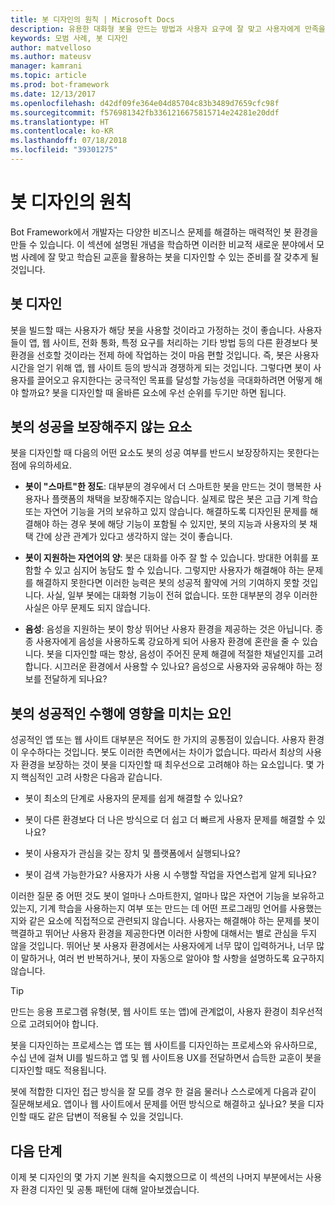 ```yaml
---
title: 봇 디자인의 원칙 | Microsoft Docs
description: 유용한 대화형 봇을 만드는 방법과 사용자 요구에 잘 맞고 사용자에게 만족을 주는 봇을 계획하고 디자인하는 방법을 알아봅니다.
keywords: 모범 사례, 봇 디자인
author: matvelloso
ms.author: mateusv
manager: kamrani
ms.topic: article
ms.prod: bot-framework
ms.date: 12/13/2017
ms.openlocfilehash: d42df09fe364e04d85704c83b3489d7659cfc98f
ms.sourcegitcommit: f576981342fb3361216675815714e24281e20ddf
ms.translationtype: HT
ms.contentlocale: ko-KR
ms.lasthandoff: 07/18/2018
ms.locfileid: "39301275"
---
```

# <a name="principles-of-bot-design"></a>봇 디자인의 원칙

Bot Framework에서 개발자는 다양한 비즈니스 문제를 해결하는 매력적인 봇 환경을 만들 수 있습니다. 이 섹션에 설명된 개념을 학습하면 이러한 비교적 새로운 분야에서 모범 사례에 잘 맞고 학습된 교훈을 활용하는 봇을 디자인할 수 있는 준비를 잘 갖추게 될 것입니다. 

## <a name="designing-a-bot"></a>봇 디자인

봇을 빌드할 때는 사용자가 해당 봇을 사용할 것이라고 가정하는 것이 좋습니다. 사용자들이 앱, 웹 사이트, 전화 통화, 특정 요구를 처리하는 기타 방법 등의 다른 환경보다 봇 환경을 선호할 것이라는 전제 하에 작업하는 것이 마음 편할 것입니다. 즉, 봇은 사용자 시간을 얻기 위해 앱, 웹 사이트 등의 방식과 경쟁하게 되는 것입니다. 그렇다면 봇이 사용자를 끌어오고 유지한다는 궁극적인 목표를 달성할 가능성을 극대화하려면 어떻게 해야 할까요? 봇을 디자인할 때 올바른 요소에 우선 순위를 두기만 하면 됩니다.

## <a name="factors-that-do-not-guarantee-a-bots-success"></a>봇의 성공을 보장해주지 않는 요소

봇을 디자인할 때 다음의 어떤 요소도 봇의 성공 여부를 반드시 보장장하지는 못한다는 점에 유의하세요. 

- **봇이 "스마트"한 정도**: 대부분의 경우에서 더 스마트한 봇을 만드는 것이 행복한 사용자나 플랫폼의 채택을 보장해주지는 않습니다. 실제로 많은 봇은 고급 기계 학습 또는 자연어 기능을 거의 보유하고 있지 않습니다. 해결하도록 디자인된 문제를 해결해야 하는 경우 봇에 해당 기능이 포함될 수 있지만, 봇의 지능과 사용자의 봇 채택 간에 상관 관계가 있다고 생각하지 않는 것이 좋습니다.

- **봇이 지원하는 자연어의 양**: 봇은 대화를 아주 잘 할 수 있습니다. 방대한 어휘를 포함할 수 있고 심지어 농담도 할 수 있습니다. 그렇지만 사용자가 해결해야 하는 문제를 해결하지 못한다면 이러한 능력은 봇의 성공적 활약에 거의 기여하지 못할 것입니다. 사실, 일부 봇에는 대화형 기능이 전혀 없습니다. 또한 대부분의 경우 이러한 사실은 아무 문제도 되지 않습니다.

- **음성**: 음성을 지원하는 봇이 항상 뛰어난 사용자 환경을 제공하는 것은 아닙니다. 종종 사용자에게 음성을 사용하도록 강요하게 되어 사용자 환경에 혼란을 줄 수 있습니다. 봇을 디자인할 때는 항상, 음성이 주어진 문제 해결에 적절한 채널인지를 고려합니다. 시끄러운 환경에서 사용할 수 있나요? 음성으로 사용자와 공유해야 하는 정보를 전달하게 되나요? 

## <a name="factors-that-do-influence-a-bots-success"></a>봇의 성공적인 수행에 영향을 미치는 요인

성공적인 앱 또는 웹 사이트 대부분은 적어도 한 가지의 공통점이 있습니다. 사용자 환경이 우수하다는 것입니다. 봇도 이러한 측면에서는 차이가 없습니다. 따라서 최상의 사용자 환경을 보장하는 것이 봇을 디자인할 때 최우선으로 고려해야 하는 요소입니다. 몇 가지 핵심적인 고려 사항은 다음과 같습니다.

- 봇이 최소의 단계로 사용자의 문제를 쉽게 해결할 수 있나요?

- 봇이 다른 환경보다 더 나은 방식으로 더 쉽고 더 빠르게 사용자 문제를 해결할 수 있나요?

- 봇이 사용자가 관심을 갖는 장치 및 플랫폼에서 실행되나요?

- 봇이 검색 가능한가요? 사용자가 사용 시 수행할 작업을 자연스럽게 알게 되나요?

이러한 질문 중 어떤 것도 봇이 얼마나 스마트한지, 얼마나 많은 자연어 기능을 보유하고 있는지, 기계 학습을 사용하는지 여부 또는 만드는 데 어떤 프로그래밍 언어를 사용했는지와 같은 요소에 직접적으로 관련되지 않습니다. 사용자는 해결해야 하는 문제를 봇이 핵결하고 뛰어난 사용자 환경을 제공한다면 이러한 사항에 대해서는 별로 관심을 두지 않을 것입니다. 뛰어난 봇 사용자 환경에서는 사용자에게 너무 많이 입력하거나, 너무 많이 말하거나, 여러 번 반복하거나, 봇이 자동으로 알아야 할 사항을 설명하도록 요구하지 않습니다.

> [!TIP]
> 만드는 응용 프로그램 유형(봇, 웹 사이트 또는 앱)에 관계없이, 사용자 환경이 최우선적으로 고려되어야 합니다.

봇을 디자인하는 프로세스는 앱 또는 웹 사이트를 디자인하는 프로세스와 유사하므로, 수십 년에 걸쳐 UI를 빌드하고 앱 및 웹 사이트용 UX를 전달하면서 습득한 교훈이 봇을 디자인할 때도 적용됩니다. 

봇에 적합한 디자인 접근 방식을 잘 모를 경우 한 걸음 물러나 스스로에게 다음과 같이 질문해보세요. 앱이나 웹 사이트에서 문제를 어떤 방식으로 해결하고 싶나요? 봇을 디자인할 때도 같은 답변이 적용될 수 있을 것입니다. 

## <a name="next-steps"></a>다음 단계

이제 봇 디자인의 몇 가지 기본 원칙을 숙지했으므로 이 섹션의 나머지 부분에서는 사용자 환경 디자인 및 공통 패턴에 대해 알아보겠습니다.